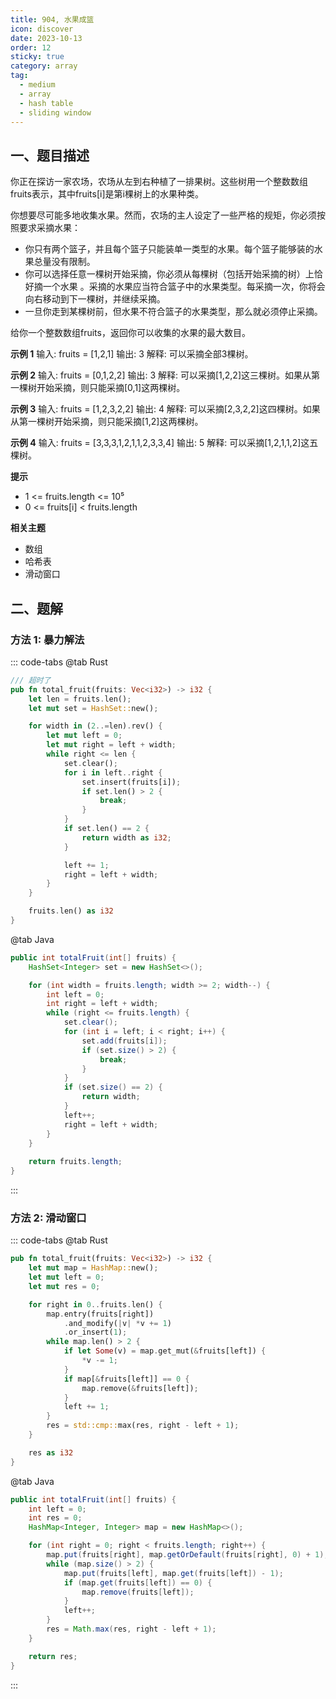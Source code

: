```yaml
---
title: 904, 水果成篮
icon: discover
date: 2023-10-13
order: 12
sticky: true
category: array
tag: 
  - medium
  - array
  - hash table
  - sliding window
---
```


## 一、题目描述
你正在探访一家农场，农场从左到右种植了一排果树。这些树用一个整数数组fruits表示，其中fruits[i]是第i棵树上的水果种类。

你想要尽可能多地收集水果。然而，农场的主人设定了一些严格的规矩，你必须按照要求采摘水果：

- 你只有两个篮子，并且每个篮子只能装单一类型的水果。每个篮子能够装的水果总量没有限制。
- 你可以选择任意一棵树开始采摘，你必须从每棵树（包括开始采摘的树）上恰好摘一个水果 。采摘的水果应当符合篮子中的水果类型。每采摘一次，你将会向右移动到下一棵树，并继续采摘。
- 一旦你走到某棵树前，但水果不符合篮子的水果类型，那么就必须停止采摘。

给你一个整数数组fruits，返回你可以收集的水果的最大数目。

**示例 1**
输入: fruits = [1,2,1]
输出: 3
解释: 可以采摘全部3棵树。

**示例 2**
输入: fruits = [0,1,2,2]
输出: 3
解释: 可以采摘[1,2,2]这三棵树。如果从第一棵树开始采摘，则只能采摘[0,1]这两棵树。

**示例 3**
输入: fruits = [1,2,3,2,2]
输出: 4
解释: 可以采摘[2,3,2,2]这四棵树。如果从第一棵树开始采摘，则只能采摘[1,2]这两棵树。

**示例 4**
输入: fruits = [3,3,3,1,2,1,1,2,3,3,4]
输出: 5
解释: 可以采摘[1,2,1,1,2]这五棵树。

**提示**

- 1 <= fruits.length <= 10⁵
- 0 <= fruits[i] < fruits.length

**相关主题**

- 数组
- 哈希表
- 滑动窗口

## 二、题解
### 方法 1: 暴力解法
::: code-tabs
@tab Rust
```rust
/// 超时了
pub fn total_fruit(fruits: Vec<i32>) -> i32 {
    let len = fruits.len();
    let mut set = HashSet::new();

    for width in (2..=len).rev() {
        let mut left = 0;
        let mut right = left + width;
        while right <= len {
            set.clear();
            for i in left..right {
                set.insert(fruits[i]);
                if set.len() > 2 {
                    break;
                }
            }
            if set.len() == 2 {
                return width as i32;
            }

            left += 1;
            right = left + width;
        }
    }

    fruits.len() as i32
}
```

@tab Java
```java
public int totalFruit(int[] fruits) {
    HashSet<Integer> set = new HashSet<>();

    for (int width = fruits.length; width >= 2; width--) {
        int left = 0;
        int right = left + width;
        while (right <= fruits.length) {
            set.clear();
            for (int i = left; i < right; i++) {
                set.add(fruits[i]);
                if (set.size() > 2) {
                    break;
                }
            }
            if (set.size() == 2) {
                return width;
            }
            left++;
            right = left + width;
        }
    }
    
    return fruits.length;
}
```
:::

### 方法 2: 滑动窗口
::: code-tabs
@tab Rust
```rust
pub fn total_fruit(fruits: Vec<i32>) -> i32 {
    let mut map = HashMap::new();
    let mut left = 0;
    let mut res = 0;

    for right in 0..fruits.len() {
        map.entry(fruits[right])
            .and_modify(|v| *v += 1)
            .or_insert(1);
        while map.len() > 2 {
            if let Some(v) = map.get_mut(&fruits[left]) {
                *v -= 1;
            }
            if map[&fruits[left]] == 0 {
                map.remove(&fruits[left]);
            }
            left += 1;
        }
        res = std::cmp::max(res, right - left + 1);
    }

    res as i32
}
```

@tab Java
```java
public int totalFruit(int[] fruits) {
    int left = 0;
    int res = 0;
    HashMap<Integer, Integer> map = new HashMap<>();

    for (int right = 0; right < fruits.length; right++) {
        map.put(fruits[right], map.getOrDefault(fruits[right], 0) + 1);
        while (map.size() > 2) {
            map.put(fruits[left], map.get(fruits[left]) - 1);
            if (map.get(fruits[left]) == 0) {
                map.remove(fruits[left]);
            }
            left++;
        }
        res = Math.max(res, right - left + 1);
    }

    return res;
}
```
:::